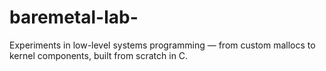 # baremetal-lab-
Experiments in low-level systems programming — from custom mallocs to kernel components, built from scratch in C.
